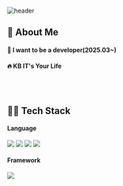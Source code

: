 <div>
  
  <!--Header-->
  ![header](https://capsule-render.vercel.app/api?type=blur&color=gradient&height=300&section=header&text=Welcome%20to%20My%20GITHUB)
  
</div>

<div>
  <!--Body-->
  
  ## 👀 About Me
  #### :raising_hand: I want to be a developer(2025.03~)<br/>
  #### :fire: KB IT's Your Life<br/>
  <br/>
  <br/>
  
  ## 👩‍🎓 Tech Stack
  #### Language
  <!-- HTML5 -->
  <img src="https://img.shields.io/badge/HTML5-E34F26?style=flat-square&logo=HTML5&logoColor=white"/>
  <!-- CSS -->
  <img src="https://img.shields.io/badge/CSS3-1572B6?style=flat-square&logo=CSS3&logoColor=white"/>
  <!-- JavaScript -->
  <img src="https://img.shields.io/badge/JavaScript-F7DF1E?style=flat-square&logo=JavaScript&logoColor=white"/>
  <!-- Java -->
  <img src="https://img.shields.io/badge/JAVA-007396?style=flat-square&logo=java&logoColor=white">
  <br/>
  
  #### Framework
  <!-- Vue -->
  <img src="https://img.shields.io/badge/Vue-4FC08D?style=flat-square&logo=vue&logoColor=white"/>

  
</div>

